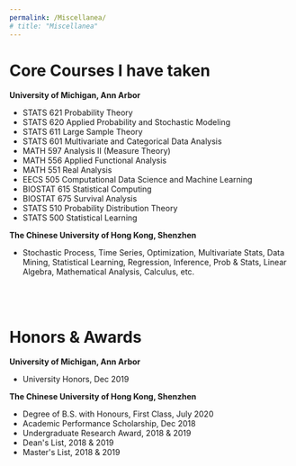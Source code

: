 ```yaml
---
permalink: /Miscellanea/
# title: "Miscellanea"
---
```

# **Core Courses I have taken**

**University of Michigan, Ann Arbor**
- STATS 621 Probability Theory
- STATS 620 Applied Probability and Stochastic Modeling
- STATS 611 Large Sample Theory
- STATS 601 Multivariate and Categorical Data Analysis
- MATH 597 Analysis II (Measure Theory)
- MATH 556 Applied Functional Analysis
- MATH 551 Real Analysis
- EECS 505 Computational Data Science and Machine Learning
- BIOSTAT 615 Statistical Computing
- BIOSTAT 675 Survival Analysis
- STATS 510 Probability Distribution Theory
- STATS 500 Statistical Learning

**The Chinese University of Hong Kong, Shenzhen**
- Stochastic Process, Time Series, Optimization, Multivariate Stats, Data Mining, Statistical Learning, Regression, Inference, Prob & Stats, Linear Algebra, Mathematical Analysis, Calculus, etc.
` `  
` `  
` `  
` `  

# **Honors & Awards**

**University of Michigan, Ann Arbor**
- University Honors, Dec 2019
` `  

**The Chinese University of Hong Kong, Shenzhen**
- Degree of B.S. with Honours, First Class, July 2020
- Academic Performance Scholarship, Dec 2018
- Undergraduate Research Award, 2018 & 2019
- Dean's List, 2018 & 2019
- Master's List, 2018 & 2019
